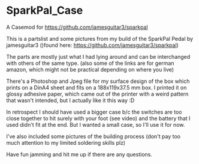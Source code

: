 # SparkPal_Case
A Casemod for https://github.com/jamesguitar3/sparkpal

This is a partslist and some pictures from my build of the SparkPal Pedal by jamesguitar3 ()found here: https://github.com/jamesguitar3/sparkpal)

The parts are mostly just what I had lying around and can be interchanged with others of the same type. (also some of the links are for german amazon, which might not be practical depending on where you live)

There's a Photoshop and Jpeg file for my surface design of the box which prints on a DinA4 sheet and fits on a 188x119x37.5 mm box. I printed it on glossy adhesive paper, which came out of the printer with a weird pattern that wasn't intended, but I actually like it this way :D

In retrospect I should have used a bigger case b/c the switches are too close together to hit surely with your foot (see video) and the battery that I used didn't fit at the end. But I wanted a small case, so I'll use it for now.

I've also included some pictures of the building process (don't pay too much attention to my limited soldering skills plz)

Have fun jamming and hit me up if there are any questions.
